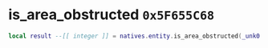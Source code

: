 # is_area_obstructed `0x5F655C68`

```lua
local result --[[ integer ]] = natives.entity.is_area_obstructed(_unk0 --[[ integer ]], _unk1 --[[ integer ]], _unk2 --[[ integer ]], _unk3 --[[ integer ]], _unk4 --[[ integer ]], _unk5 --[[ integer ]])
```